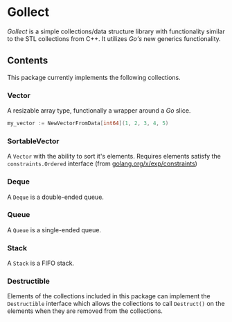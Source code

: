 # Gollect

*Gollect* is a simple collections/data structure library with functionality similar to the STL collections from C++. It utilizes *Go's* new generics functionality.

## Contents

This package currently implements the following collections.

### Vector

A resizable array type, functionally a wrapper around a *Go* slice.

```go
my_vector := NewVectorFromData[int64](1, 2, 3, 4, 5)
```

### SortableVector

A `Vector` with the ability to sort it's elements. Requires elements satisfy the `constraints.Ordered` interface (from [golang.org/x/exp/constraints](golang.org/x/exp/constraints))

### Deque

A `Deque` is a double-ended queue.

### Queue

A `Queue` is a single-ended queue.

### Stack

A `Stack` is a FIFO stack.

### Destructible

Elements of the collections included in this package can implement the `Destructible` interface which allows the collections to call `Destruct()` on the elements when they are removed from the collections.
